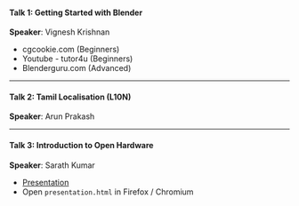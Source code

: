 #### Talk 1: Getting Started with Blender

**Speaker**: Vignesh Krishnan

 - cgcookie.com (Beginners)
 - Youtube - tutor4u (Beginners)
 - Blenderguru.com (Advanced)

----

#### Talk 2: Tamil Localisation (L10N)

**Speaker**: Arun Prakash

----

#### Talk 3: Introduction to Open Hardware

**Speaker**: Sarath Kumar

 - [Presentation](https://github.com/crakensio/Slide)
 - Open `presentation.html` in Firefox / Chromium
